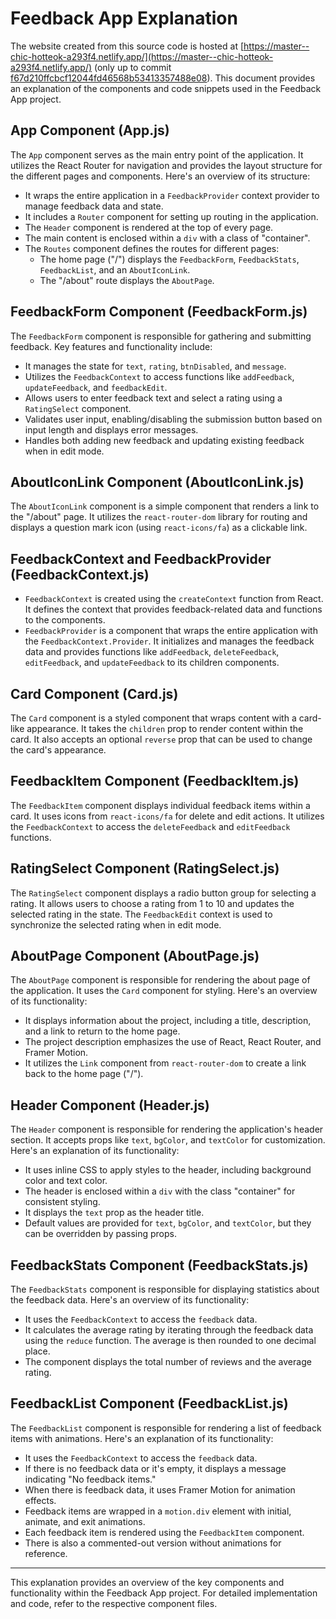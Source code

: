 # Feedback App Explanation

The website created from this source code is hosted at [https://master--chic-hotteok-a293f4.netlify.app/](https://master--chic-hotteok-a293f4.netlify.app/) (only up to commit [f67d210ffcbcf12044fd46568b53413357488e08](https://github.com/anthonyyoussef01/feedback-app/commit/f67d210ffcbcf12044fd46568b53413357488e08)). This document provides an explanation of the components and code snippets used in the Feedback App project.

## App Component (App.js)

The `App` component serves as the main entry point of the application. It utilizes the React Router for navigation and provides the layout structure for the different pages and components. Here's an overview of its structure:

- It wraps the entire application in a `FeedbackProvider` context provider to manage feedback data and state.
- It includes a `Router` component for setting up routing in the application.
- The `Header` component is rendered at the top of every page.
- The main content is enclosed within a `div` with a class of "container".
- The `Routes` component defines the routes for different pages:
    - The home page ("/") displays the `FeedbackForm`, `FeedbackStats`, `FeedbackList`, and an `AboutIconLink`.
    - The "/about" route displays the `AboutPage`.

## FeedbackForm Component (FeedbackForm.js)

The `FeedbackForm` component is responsible for gathering and submitting feedback. Key features and functionality include:

- It manages the state for `text`, `rating`, `btnDisabled`, and `message`.
- Utilizes the `FeedbackContext` to access functions like `addFeedback`, `updateFeedback`, and `feedbackEdit`.
- Allows users to enter feedback text and select a rating using a `RatingSelect` component.
- Validates user input, enabling/disabling the submission button based on input length and displays error messages.
- Handles both adding new feedback and updating existing feedback when in edit mode.

## AboutIconLink Component (AboutIconLink.js)

The `AboutIconLink` component is a simple component that renders a link to the "/about" page. It utilizes the `react-router-dom` library for routing and displays a question mark icon (using `react-icons/fa`) as a clickable link.

## FeedbackContext and FeedbackProvider (FeedbackContext.js)

- `FeedbackContext` is created using the `createContext` function from React. It defines the context that provides feedback-related data and functions to the components.
- `FeedbackProvider` is a component that wraps the entire application with the `FeedbackContext.Provider`. It initializes and manages the feedback data and provides functions like `addFeedback`, `deleteFeedback`, `editFeedback`, and `updateFeedback` to its children components.

## Card Component (Card.js)

The `Card` component is a styled component that wraps content with a card-like appearance. It takes the `children` prop to render content within the card. It also accepts an optional `reverse` prop that can be used to change the card's appearance.

## FeedbackItem Component (FeedbackItem.js)

The `FeedbackItem` component displays individual feedback items within a card. It uses icons from `react-icons/fa` for delete and edit actions. It utilizes the `FeedbackContext` to access the `deleteFeedback` and `editFeedback` functions.

## RatingSelect Component (RatingSelect.js)

The `RatingSelect` component displays a radio button group for selecting a rating. It allows users to choose a rating from 1 to 10 and updates the selected rating in the state. The `FeedbackEdit` context is used to synchronize the selected rating when in edit mode.

## AboutPage Component (AboutPage.js)

The `AboutPage` component is responsible for rendering the about page of the application. It uses the `Card` component for styling. Here's an overview of its functionality:

- It displays information about the project, including a title, description, and a link to return to the home page.
- The project description emphasizes the use of React, React Router, and Framer Motion.
- It utilizes the `Link` component from `react-router-dom` to create a link back to the home page ("/").

## Header Component (Header.js)

The `Header` component is responsible for rendering the application's header section. It accepts props like `text`, `bgColor`, and `textColor` for customization. Here's an explanation of its functionality:

- It uses inline CSS to apply styles to the header, including background color and text color.
- The header is enclosed within a `div` with the class "container" for consistent styling.
- It displays the `text` prop as the header title.
- Default values are provided for `text`, `bgColor`, and `textColor`, but they can be overridden by passing props.

## FeedbackStats Component (FeedbackStats.js)

The `FeedbackStats` component is responsible for displaying statistics about the feedback data. Here's an overview of its functionality:

- It uses the `FeedbackContext` to access the `feedback` data.
- It calculates the average rating by iterating through the feedback data using the `reduce` function. The average is then rounded to one decimal place.
- The component displays the total number of reviews and the average rating.

## FeedbackList Component (FeedbackList.js)

The `FeedbackList` component is responsible for rendering a list of feedback items with animations. Here's an explanation of its functionality:

- It uses the `FeedbackContext` to access the `feedback` data.
- If there is no feedback data or it's empty, it displays a message indicating "No feedback items."
- When there is feedback data, it uses Framer Motion for animation effects.
- Feedback items are wrapped in a `motion.div` element with initial, animate, and exit animations.
- Each feedback item is rendered using the `FeedbackItem` component.
- There is also a commented-out version without animations for reference.

---

This explanation provides an overview of the key components and functionality within the Feedback App project. For detailed implementation and code, refer to the respective component files.
